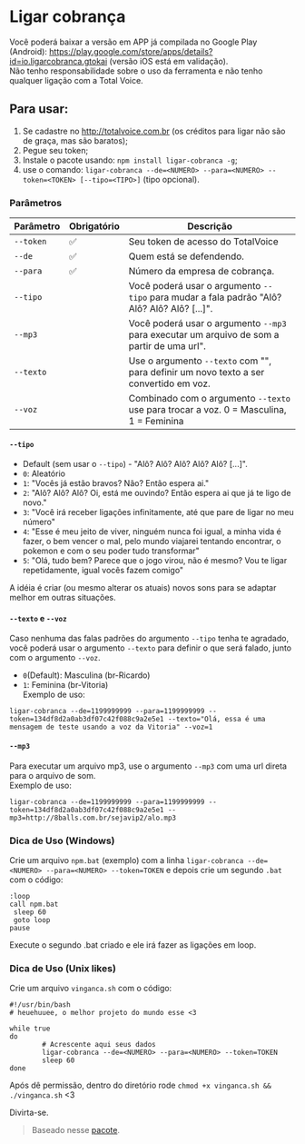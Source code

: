 # Ligar cobrança
Você poderá baixar a versão em APP já compilada no Google Play (Android): https://play.google.com/store/apps/details?id=io.ligarcobranca.gtokai (versão iOS está em validação).  
Não tenho responsabilidade sobre o uso da ferramenta e não tenho qualquer ligação com a Total Voice.
## Para usar:

1. Se cadastre no http://totalvoice.com.br (os créditos para ligar não são de graça, mas são baratos);
2. Pegue seu token;
3. Instale o pacote usando: `npm install ligar-cobranca -g`;
4. use o comando: `ligar-cobranca --de=<NUMERO> --para=<NUMERO> --token=<TOKEN> [--tipo=<TIPO>]` (tipo opcional).

### Parâmetros

| Parâmetro | Obrigatório        | Descrição                                                                                    |
|-----------|--------------------|----------------------------------------------------------------------------------------------|
| `--token` | :white_check_mark: | Seu token de acesso do TotalVoice                                                            |
| `--de`    | :white_check_mark: | Quem está se defendendo.                                                                     |
| `--para`  | :white_check_mark: | Número da empresa de cobrança.                                                               |
| `--tipo`  |                    | Você poderá usar o argumento `--tipo` para mudar a fala padrão "Alô? Alô? Alô? Alô? [...]".  |
| `--mp3`   |                    | Você poderá usar o argumento `--mp3` para executar um arquivo de som a partir de uma url".   |
| `--texto` |                    | Use o argumento `--texto` com "", para definir um novo texto a ser convertido em voz.        |
| `--voz`   |                    | Combinado com o argumento `--texto` use para trocar a voz. 0 = Masculina, 1 = Feminina       |


#### `--tipo`

- Default (sem usar o `--tipo`) - "Alô? Alô? Alô? Alô? Alô? [...]".
- `0`: Aleatório  
- `1`: "Vocês já estão bravos? Não? Então espera ai."  
- `2`: "Alô? Alô? Alô? Oi, está me ouvindo? Então espera ai que já te ligo de novo."  
- `3`: "Você irá receber ligações infinitamente, até que pare de ligar no meu número"  
- `4`: "Esse é meu jeito de viver, ninguém nunca foi igual, a minha vida é fazer, o bem vencer o mal, pelo mundo viajarei tentando encontrar, o pokemon e com o seu poder tudo transformar"  
- `5`: "Olá, tudo bem? Parece que o jogo virou, não é mesmo? Vou te ligar repetidamente, igual vocês fazem comigo"  
  
A idéia é criar (ou mesmo alterar os atuais) novos sons para se adaptar melhor em outras situações.  
  
#### `--texto` e `--voz`  
  
Caso nenhuma das falas padrões do argumento `--tipo` tenha te agradado, você poderá usar o argumento `--texto` para definir o que será falado, junto com o argumento `--voz`.  
- `0`(Default): Masculina (br-Ricardo)  
- `1`: Feminina (br-Vitoria)  
Exemplo de uso:  
  
`ligar-cobranca --de=1199999999 --para=1199999999 --token=134df8d2a0ab3df07c42f088c9a2e5e1 --texto="Olá, essa é uma mensagem de teste usando a voz da Vitoria" --voz=1`  
  
#### `--mp3`  
  
Para executar um arquivo mp3, use o argumento `--mp3` com uma url direta para o arquivo de som.  
Exemplo de uso:  
  
`ligar-cobranca --de=1199999999 --para=1199999999 --token=134df8d2a0ab3df07c42f088c9a2e5e1 --mp3=http://8balls.com.br/sejavip2/alo.mp3`  
  
### Dica de Uso (Windows)  
  
Crie um arquivo `npm.bat` (exemplo) com a linha `ligar-cobranca --de=<NUMERO> --para=<NUMERO> --token=TOKEN` e depois crie um segundo `.bat` com o código:

```
:loop
call npm.bat
 sleep 60
 goto loop
pause
```
Execute o segundo .bat criado e ele irá fazer as ligações em loop.  


### Dica de Uso (Unix likes)

Crie um arquivo `vinganca.sh` com o código:
```shell
#!/usr/bin/bash
# heuehuuee, o melhor projeto do mundo esse <3

while true
do
        # Acrescente aqui seus dados
        ligar-cobranca --de=<NUMERO> --para=<NUMERO> --token=TOKEN
        sleep 60
done
```
Após dê permissão, dentro do diretório rode `chmod +x vinganca.sh && ./vinganca.sh` <3


Divirta-se.

> Baseado nesse [pacote](https://github.com/haskellcamargo/gemidao-do-zap).  

